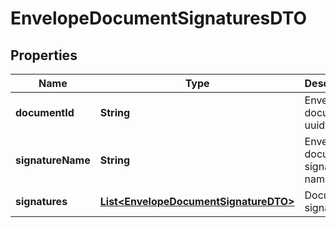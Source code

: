 # EnvelopeDocumentSignaturesDTO

## Properties
Name | Type | Description | Notes
------------ | ------------- | ------------- | -------------
**documentId** | **String** | Envelope document uuid | 
**signatureName** | **String** | Envelope document signature name | 
**signatures** | [**List&lt;EnvelopeDocumentSignatureDTO&gt;**](EnvelopeDocumentSignatureDTO.md) | Document signatures | 

